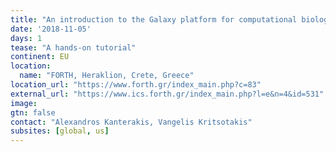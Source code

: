 ```yaml
---
title: "An introduction to the Galaxy platform for computational biology"
date: '2018-11-05'
days: 1
tease: "A hands-on tutorial"
continent: EU
location:
  name: "FORTH, Heraklion, Crete, Greece"
location_url: "https://www.forth.gr/index_main.php?c=83"
external_url: "https://www.ics.forth.gr/index_main.php?l=e&n=4&id=531"
image:
gtn: false
contact: "Alexandros Kanterakis, Vangelis Kritsotakis"
subsites: [global, us]
---
```


